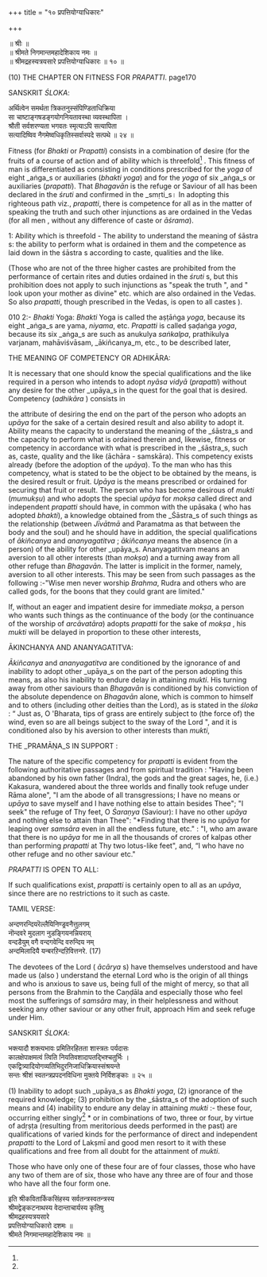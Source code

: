 +++
title = "१० प्रपत्तियोग्याधिकारः"

+++





॥ श्रीः ॥  
॥ श्रीमते निगमान्तमहादेशिकाय नमः ॥  
॥ श्रीमद्रहस्यत्रयसारे प्रपत्तियोग्याधिकारः ॥ १० ॥



(10) THE CHAPTER ON FITNESS FOR _PRAPATTI_. page170



SANSKRIT _ŚLOKA_:



अर्थित्वेन समर्थता त्रिकतनुस्संपिण्डिताधिक्रिया  
सा चाष्टाङ्गषडङ्गयोगनियतावस्था व्यवस्थापिता ।  
श्रौती सर्वशरण्यता भगवतः स्मृत्याऽपि सत्यापिता  
सत्यादिष्विव नैगमेष्वधिकृतिस्सर्वास्पदे सत्पथे ॥ २४ ॥



Fitness (for _Bhakti_ or _Prapatti_) consists in a combination of desire (for the fruits of a course of action and of ability which is threefold[^50] . This fitness of man is differentiated as consisting in conditions prescribed for the _yoga_ of eight _aṅga_s or auxiliaries (_bhakti_ _yoga_) and for the _yoga_ of six _aṅga_s or auxiliaries (_prapatti_). That _Bhagavān_ is the refuge or Saviour of all has been declared in the _śruti_  and confirmed in the _smṛti_s। In adopting this righteous path viz., _prapatti_, there is competence for all as in the matter of speaking the truth and such other injunctions as are ordained in the Vedas (for all men , without any difference of caste or _āśrama_).

[^50]:
1: Ability which is threefold - The ability to understand the meaning of śāstra s: the ability to perform what is ordained in them and the competence as laid down in the śāstra s according to caste, qualities and the like.




(Those who are not of the three higher castes are prohibited from the performance of certain rites and duties ordained in the _śruti_ s, but this prohibition does not apply to such injunctions as "speak the truth ", and " look upon your mother as divine" etc. which are also ordained in the Vedas. So also _prapatti_, though prescribed in the Vedas, is open to all castes ).



010 2:- _Bhakti_ Yoga: _Bhakti_ Yoga is called the aṣṭāṅga _yoga_, because its eight _aṅga_s are yama, _niyama_, etc. _Prapatti_ is called ṣaḍaṅga _yoga_, because its six _aṅga_s are such as anukulya _saṅkalpa_, prathikulya varjanam, mahāviśvāsam, _ākiñcanya_m, etc., to be described later,



THE MEANING OF COMPETENCY OR ADHIKĀRA:



It is necessary that one should know the special qualifications and the like required in a person who intends to adopt _nyāsa_ _vidyā_ (_prapatti_) without any desire for the other _upāya_s in the quest for the goal that is desired. Competency (_adhikāra_ ) consists in

the attribute of desiring the end on the part of the person who adopts an _upāya_ for the sake of a certain desired result and also ability to adopt it. Ability means the capacity to understand the meaning of the _śāstra_s and the capacity to perform what is ordained therein and, likewise, fitness or competency in accordance with what is prescribed in the _śāstra_s, such as, caste, quality and the like (āchāra - samskāra). This competency exists already (before the adoption of the _upāya_). To the man who has this competency, what is stated to be the object to be obtained by the means, is the desired result or fruit. _Upāya_ is the means prescribed or ordained for securing that fruit or result. The person who has become desirous of _mukti_ (_mumukṣu_) and who adopts the special _upāya_ for _mokṣa_  called direct and independent _prapatti_ should have, in common with the upāsaka ( who has adopted _bhakti_), a knowledge obtained from the _Śāstra_s of such things as the relationship (between _Jīvātmā_ and Paramatma as that between the body and the soul) and he should have in addition, the special qualifications of _ākiñcanya_ and _ananyagatitva_ ; _ākiñcanya_ means the absence (in a person) of the ability for other _upāya_s. Ananyagatitvam means an aversion to all other interests (than _mokṣa_) and a turning away from all other refuge than _Bhagavān_. The latter is implicit in the former, namely, aversion to all other interests. This may be seen from such passages as the following :-"Wise men never worship _Brahma_, Rudra and others who are called gods, for the boons that they could grant are limited."



If, without an eager and impatient desire for immediate _mokṣa_, a person who wants such things as the continuance of the body (or the continuance of the worship of _arcāvatāra_) adopts _prapatti_ for the sake of _mokṣa_ , his _mukti_ will be delayed in proportion to these other interests,





ĀKINCHANYA AND ANANYAGATITVA:



_Ākiñcanya_ and _ananyagatitva_ are conditioned by the ignorance of and inability to adopt other _upāya_s on the part of the person adopting this means, as also his inability to endure delay in attaining _mukti_. His turning away from other saviours than _Bhagavān_ is conditioned by his conviction of the absolute dependence on _Bhagavān_ alone, which is common to himself and to others (including other deities than the Lord), as is stated in the _śloka_ : “ Just as, O 'Bharata, tips of grass are entirely subject to (the force of) the wind, even so are all beings subject to the sway of the Lord ", and it is conditioned also by his aversion to other interests than _mukti_,



THE _PRAMĀṆA_S IN SUPPORT :



The nature of the specific competency for _prapatti_ is evident from the following authoritative passages and from spiritual tradition : "Having been abandoned by his own father (Indra), the gods and the great sages, he, (i.e.) Kakasura, wandered about the three worlds and finally took refuge under Rāma alone", "I am the abode of all transgressions; I have no means or _upāya_ to save myself and I have nothing else to attain besides Thee"; "I seek" the refuge of Thy feet, O _Śaraṇya_ (Saviour): I have no other _upāya_ and nothing else to attain than Thee": "*Finding that there is no _upāya_ for leaping over _samsāra_ even in all the endless future, etc." : "I, who am aware that there is no _upāya_ for me in all the thousands of crores of kalpas other than performing _prapatti_ at Thy two lotus-like feet", and, “I who have no other refuge and no other saviour etc."



_PRAPATTI_ IS OPEN TO ALL:

If such qualifications exist, _prapatti_ is certainly open to all as an _upāya_, since there are no restrictions to it such as caste.



TAMIL VERSE:



अन्दणरन्दियरॆल्लैयिनिण्ड्रवनैत्तुलगम्  
नॊन्दवरे मुदलाग नुडङ्गियनन्नियराय्  
वन्दडैयुम् वगै वन्दगवेन्दि वरुन्दिय नम्  
अन्दमिलादियै यन्बरऱिन्दऱिवित्तनरे. (17)



The devotees of the Lord ( _ācārya_ s) have themselves understood and have made us (also ) understand the eternal Lord who is the origin of all things and who is anxious to save us, being full of the might of mercy, so that all persons from the Brahmin to the Caṇḍāla and especially those who feel most the sufferings of _samsāra_ may, in their helplessness and without seeking any other saviour or any other fruit, approach Him and seek refuge under Him.



SANSKRIT _ŚLOKA_:

भक्त्यादौ शक्त्यभावः प्रमितिरहितता शास्त्रतः पर्यदासः  
कालक्षेपाक्षमत्वं त्विति नियतिवशादापतद्भिश्चतुर्भिः ।  
एकद्वित्र्यादियोगव्यतिभिदुरनिजाधिक्रियास्संश्रयन्ते  
सन्तः श्रीशं स्वतन्त्रप्रपदनविधिना मुक्तये निर्विशङ्काः ॥ २५ ॥



(1) Inability to adopt such _upāya_s as _Bhakti_ _yoga_, (2) ignorance of the required knowledge; (3) prohibition by the _śāstra_s of the adoption of such means and (4) inability to endure any delay in attaining _mukti_ :- these four, occurring either singly[^51] * or in combinations of two, three or four, by virtue of adṛṣṭa (resulting from meritorious deeds performed in the past) are qualifications of varied kinds for the performance of direct and independent _prapatti_ to the Lord of Lakṣmī  and good men resort to it with these qualifications and free from all doubt for the attainment of _mukti_.

[^51]:
Those who have only one of these four are of four classes, those who have any two of them are of six, those who have any three are of four and those who have all the four form one.




इति श्रीकवितार्किकसिंहस्य सर्वतन्त्रस्वतन्त्रस्य  
श्रीमद्वेङ्कटनाथस्य वेदान्ताचार्यस्य कृतिषु  
श्रीमद्रहस्यत्रयसारे  
प्रपत्तियोग्याधिकारो दशमः ॥  
श्रीमते निगमान्तमहादेशिकाय नमः ॥





